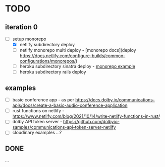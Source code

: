 # TODO

## iteration 0

- [ ] setup monorepo
  - [x] netlify subdirectory deploy
  - [ ] netlify monorepo multi deploy - [monorepo docs](deploy
    https://docs.netlify.com/configure-builds/common-configurations/monorepos/)
  - [ ] heroku subdirectory sinatra deploy - [monorepo
    example](https://jtway.co/deploying-subdirectory-projects-to-heroku-f31ed65f3f2)
  - [ ] heroku subdirectory rails deploy

## examples

- [ ] basic conference app - as per https://docs.dolby.io/communications-apis/docs/create-a-basic-audio-conference-application
- [ ] rust functions on netlify - https://www.netlify.com/blog/2021/10/14/write-netlify-functions-in-rust/
- [ ] dolby API token server - https://github.com/dolbyio-samples/communications-api-token-server-netlify
- [ ] cloudinary examples ...?

## DONE

...

